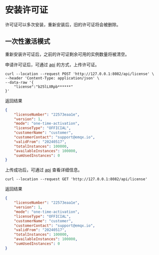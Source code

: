 # 安装许可证

许可证可以多次安装，重新安装后，旧的许可证将会被删除。

## 一次性激活模式

重新安装许可证后，之前的许可证剩余可用的实例数量将被清空。

申请许可证后，可通过 [api](https://docs.emqx.com/zh/neuronex/latest/api/api-docs.html) 的方式，上传许可证。

```shell
curl --location --request POST 'http://127.0.0.1:8082/api/license' \
--header 'Content-Type: application/json' \
--data-raw '{
	"license":"b25lLXRpb******"
}'
```

返回结果

```json
{
    "licenseNumber": "22573eaa1e",
    "version": 1,
    "mode": "one-time-activation",
    "licenseType": "OFFICIAL",
    "customerName": "customer",
    "customerContact": "support@emqx.io",
    "validFrom": "20240517",
    "totalInstances": 100000,
    "availableInstances": 100000,
    "sumUsedInstances": 0
}
```

上传成功后，可通过 [api](https://docs.emqx.com/zh/neuronex/latest/api/api-docs.html) 查看详细信息。

```shell
curl --location --request GET 'http://127.0.0.1:8082/api/license' 
```

返回结果

```json
{
    "licenseNumber": "22573eaa1e",
    "version": 1,
    "mode": "one-time-activation",
    "licenseType": "OFFICIAL",
    "customerName": "customer",
    "customerContact": "support@emqx.io",
    "validFrom": "20240517",
    "totalInstances": 100000,
    "availableInstances": 100000,
    "sumUsedInstances": 0
}
```

